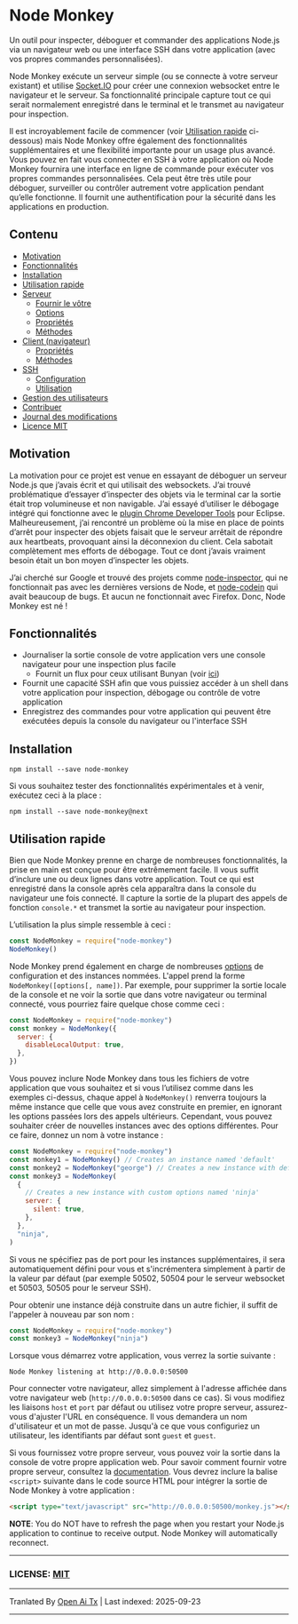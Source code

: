 # Node Monkey

Un outil pour inspecter, déboguer et commander des applications Node.js via un navigateur web ou une interface SSH dans votre application (avec vos propres commandes personnalisées).

Node Monkey exécute un serveur simple (ou se connecte à votre serveur existant) et utilise [Socket.IO](https://github.com/LearnBoost/socket.io) pour créer une connexion websocket entre le navigateur et le serveur. Sa fonctionnalité principale capture tout ce qui serait normalement enregistré dans le terminal et le transmet au navigateur pour inspection.

Il est incroyablement facile de commencer (voir [Utilisation rapide](#quick-usage) ci-dessous) mais Node Monkey offre également des fonctionnalités supplémentaires et une flexibilité importante pour un usage plus avancé. Vous pouvez en fait vous connecter en SSH à votre application où Node Monkey fournira une interface en ligne de commande pour exécuter vos propres commandes personnalisées. Cela peut être très utile pour déboguer, surveiller ou contrôler autrement votre application pendant qu’elle fonctionne. Il fournit une authentification pour la sécurité dans les applications en production.

## Contenu

- [Motivation](#motivation)
- [Fonctionnalités](#features)
- [Installation](#installation)
- [Utilisation rapide](#quick-usage)
- [Serveur](https://raw.githubusercontent.com/jwarkentin/node-monkey/master/doc/usage/server.md)
  - [Fournir le vôtre](https://raw.githubusercontent.com/jwarkentin/node-monkey/master/doc/usage/server.md#provide-your-own)
  - [Options](https://raw.githubusercontent.com/jwarkentin/node-monkey/master/doc/usage/server.md#options)
  - [Propriétés](https://raw.githubusercontent.com/jwarkentin/node-monkey/master/doc/usage/server.md#properties)
  - [Méthodes](https://raw.githubusercontent.com/jwarkentin/node-monkey/master/doc/usage/server.md#methods)
- [Client (navigateur)](https://raw.githubusercontent.com/jwarkentin/node-monkey/master/doc/usage/client.md)
  - [Propriétés](https://raw.githubusercontent.com/jwarkentin/node-monkey/master/doc/usage/client.md#properties)
  - [Méthodes](https://raw.githubusercontent.com/jwarkentin/node-monkey/master/doc/usage/client.md#methods)
- [SSH](https://raw.githubusercontent.com/jwarkentin/node-monkey/master/doc/usage/ssh.md)
  - [Configuration](https://raw.githubusercontent.com/jwarkentin/node-monkey/master/doc/usage/ssh.md#setup)
  - [Utilisation](https://raw.githubusercontent.com/jwarkentin/node-monkey/master/doc/usage/ssh.md#usage)
- [Gestion des utilisateurs](https://raw.githubusercontent.com/jwarkentin/node-monkey/master/doc/usage/user-management.md)
- [Contribuer](https://raw.githubusercontent.com/jwarkentin/node-monkey/master/doc/usage/contributing.md)
- [Journal des modifications](https://raw.githubusercontent.com/jwarkentin/node-monkey/master/CHANGELOG.md)
- [Licence MIT](https://raw.githubusercontent.com/jwarkentin/node-monkey/master/LICENSE.md)

## Motivation

La motivation pour ce projet est venue en essayant de déboguer un serveur Node.js que j’avais écrit et qui utilisait des websockets. J’ai trouvé problématique d’essayer d’inspecter des objets via le terminal car la sortie était trop volumineuse et non navigable. J’ai essayé d’utiliser le débogage intégré qui fonctionne avec le [plugin Chrome Developer Tools](https://github.com/joyent/node/wiki/using-eclipse-as-node-applications-debugger) pour Eclipse. Malheureusement, j’ai rencontré un problème où la mise en place de points d’arrêt pour inspecter des objets faisait que le serveur arrêtait de répondre aux heartbeats, provoquant ainsi la déconnexion du client. Cela sabotait complètement mes efforts de débogage. Tout ce dont j’avais vraiment besoin était un bon moyen d’inspecter les objets.

J’ai cherché sur Google et trouvé des projets comme [node-inspector](https://github.com/dannycoates/node-inspector), qui ne fonctionnait pas avec les dernières versions de Node, et [node-codein](http://thomashunter.name/blog/nodejs-console-object-debug-inspector/) qui avait beaucoup de bugs. Et aucun ne fonctionnait avec Firefox. Donc, Node Monkey est né !

## Fonctionnalités

- Journaliser la sortie console de votre application vers une console navigateur pour une inspection plus facile
  - Fournit un flux pour ceux utilisant Bunyan (voir [ici](https://raw.githubusercontent.com/jwarkentin/node-monkey/master/doc/usage/server.md#nodemonkeybunyan_stream))
- Fournit une capacité SSH afin que vous puissiez accéder à un shell dans votre application pour inspection, débogage ou contrôle de votre application  
- Enregistrez des commandes pour votre application qui peuvent être exécutées depuis la console du navigateur ou l'interface SSH  

## Installation

```
npm install --save node-monkey
```

Si vous souhaitez tester des fonctionnalités expérimentales et à venir, exécutez ceci à la place :

```
npm install --save node-monkey@next
```

## Utilisation rapide

Bien que Node Monkey prenne en charge de nombreuses fonctionnalités, la prise en main est conçue pour être extrêmement facile. Il vous suffit d’inclure une ou deux lignes dans votre application. Tout ce qui est enregistré dans la console après cela apparaîtra dans la console du navigateur une fois connecté. Il capture la sortie de la plupart des appels de fonction `console.*` et transmet la sortie au navigateur pour inspection.

L’utilisation la plus simple ressemble à ceci :

```js
const NodeMonkey = require("node-monkey")
NodeMonkey()
```

Node Monkey prend également en charge de nombreuses [options](https://raw.githubusercontent.com/jwarkentin/node-monkey/master/doc/usage/server.md#options) de configuration et des instances nommées. L'appel prend la forme `NodeMonkey([options[, name])`. Par exemple, pour supprimer la sortie locale de la console et ne voir la sortie que dans votre navigateur ou terminal connecté, vous pourriez faire quelque chose comme ceci :

```js
const NodeMonkey = require("node-monkey")
const monkey = NodeMonkey({
  server: {
    disableLocalOutput: true,
  },
})
```

Vous pouvez inclure Node Monkey dans tous les fichiers de votre application que vous souhaitez et si vous l’utilisez comme dans les exemples ci-dessus, chaque appel à `NodeMonkey()` renverra toujours la même instance que celle que vous avez construite en premier, en ignorant les options passées lors des appels ultérieurs. Cependant, vous pouvez souhaiter créer de nouvelles instances avec des options différentes. Pour ce faire, donnez un nom à votre instance :

```js
const NodeMonkey = require("node-monkey")
const monkey1 = NodeMonkey() // Creates an instance named 'default'
const monkey2 = NodeMonkey("george") // Creates a new instance with default options
const monkey3 = NodeMonkey(
  {
    // Creates a new instance with custom options named 'ninja'
    server: {
      silent: true,
    },
  },
  "ninja",
)
```

Si vous ne spécifiez pas de port pour les instances supplémentaires, il sera automatiquement défini pour vous et s'incrémentera simplement à partir de la valeur par défaut (par exemple 50502, 50504 pour le serveur websocket et 50503, 50505 pour le serveur SSH).

Pour obtenir une instance déjà construite dans un autre fichier, il suffit de l'appeler à nouveau par son nom :

```js
const NodeMonkey = require("node-monkey")
const monkey3 = NodeMonkey("ninja")
```

Lorsque vous démarrez votre application, vous verrez la sortie suivante :

```
Node Monkey listening at http://0.0.0.0:50500
```

Pour connecter votre navigateur, allez simplement à l'adresse affichée dans votre navigateur web (`http://0.0.0.0:50500` dans ce cas). Si vous modifiez les liaisons `host` et `port` par défaut ou utilisez votre propre serveur, assurez-vous d'ajuster l'URL en conséquence. Il vous demandera un nom d'utilisateur et un mot de passe. Jusqu'à ce que vous configuriez un utilisateur, les identifiants par défaut sont `guest` et `guest`.

Si vous fournissez votre propre serveur, vous pouvez voir la sortie dans la console de votre propre application web. Pour savoir comment fournir votre propre serveur, consultez la [documentation](https://raw.githubusercontent.com/jwarkentin/node-monkey/master/doc/usage/server.md#provide-your-own). Vous devrez inclure la balise `<script>` suivante dans le code source HTML pour intégrer la sortie de Node Monkey à votre application :

```html
<script type="text/javascript" src="http://0.0.0.0:50500/monkey.js"></script>
```

**NOTE**: You do NOT have to refresh the page when you restart your Node.js application to continue to receive output. Node Monkey will automatically reconnect.

---

### LICENSE: [MIT](https://raw.githubusercontent.com/jwarkentin/node-monkey/master/LICENSE.md)


---

Tranlated By [Open Ai Tx](https://github.com/OpenAiTx/OpenAiTx) | Last indexed: 2025-09-23

---